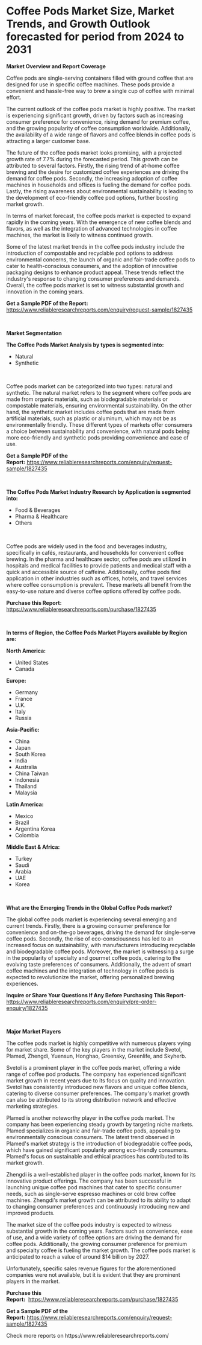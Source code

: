 <p><h1>Coffee Pods Market Size, Market Trends, and Growth Outlook forecasted for period from 2024 to 2031</h1></p><p><strong>Market Overview and Report Coverage</strong></p>
<p><p>Coffee pods are single-serving containers filled with ground coffee that are designed for use in specific coffee machines. These pods provide a convenient and hassle-free way to brew a single cup of coffee with minimal effort. </p><p>The current outlook of the coffee pods market is highly positive. The market is experiencing significant growth, driven by factors such as increasing consumer preference for convenience, rising demand for premium coffee, and the growing popularity of coffee consumption worldwide. Additionally, the availability of a wide range of flavors and coffee blends in coffee pods is attracting a larger customer base. </p><p>The future of the coffee pods market looks promising, with a projected growth rate of 7.7% during the forecasted period. This growth can be attributed to several factors. Firstly, the rising trend of at-home coffee brewing and the desire for customized coffee experiences are driving the demand for coffee pods. Secondly, the increasing adoption of coffee machines in households and offices is fueling the demand for coffee pods. Lastly, the rising awareness about environmental sustainability is leading to the development of eco-friendly coffee pod options, further boosting market growth. </p><p>In terms of market forecast, the coffee pods market is expected to expand rapidly in the coming years. With the emergence of new coffee blends and flavors, as well as the integration of advanced technologies in coffee machines, the market is likely to witness continued growth. </p><p>Some of the latest market trends in the coffee pods industry include the introduction of compostable and recyclable pod options to address environmental concerns, the launch of organic and fair-trade coffee pods to cater to health-conscious consumers, and the adoption of innovative packaging designs to enhance product appeal. These trends reflect the industry's response to changing consumer preferences and demands. Overall, the coffee pods market is set to witness substantial growth and innovation in the coming years.</p></p>
<p><strong>Get a Sample PDF of the Report:</strong> <a href="https://www.reliableresearchreports.com/enquiry/request-sample/1827435">https://www.reliableresearchreports.com/enquiry/request-sample/1827435</a></p>
<p>&nbsp;</p>
<p><strong>Market Segmentation</strong></p>
<p><strong>The Coffee Pods Market Analysis by types is segmented into:</strong></p>
<p><ul><li>Natural</li><li>Synthetic</li></ul></p>
<p>&nbsp;</p>
<p><p>Coffee pods market can be categorized into two types: natural and synthetic. The natural market refers to the segment where coffee pods are made from organic materials, such as biodegradable materials or compostable materials, ensuring environmental sustainability. On the other hand, the synthetic market includes coffee pods that are made from artificial materials, such as plastic or aluminum, which may not be as environmentally friendly. These different types of markets offer consumers a choice between sustainability and convenience, with natural pods being more eco-friendly and synthetic pods providing convenience and ease of use.</p></p>
<p><strong>Get a Sample PDF of the Report:</strong>&nbsp;<a href="https://www.reliableresearchreports.com/enquiry/request-sample/1827435">https://www.reliableresearchreports.com/enquiry/request-sample/1827435</a></p>
<p>&nbsp;</p>
<p><strong>The Coffee Pods Market Industry Research by Application is segmented into:</strong></p>
<p><ul><li>Food & Beverages</li><li>Pharma & Healthcare</li><li>Others</li></ul></p>
<p>&nbsp;</p>
<p><p>Coffee pods are widely used in the food and beverages industry, specifically in cafés, restaurants, and households for convenient coffee brewing. In the pharma and healthcare sector, coffee pods are utilized in hospitals and medical facilities to provide patients and medical staff with a quick and accessible source of caffeine. Additionally, coffee pods find application in other industries such as offices, hotels, and travel services where coffee consumption is prevalent. These markets all benefit from the easy-to-use nature and diverse coffee options offered by coffee pods.</p></p>
<p><strong>Purchase this Report:</strong>&nbsp; <a href="https://www.reliableresearchreports.com/purchase/1827435">https://www.reliableresearchreports.com/purchase/1827435</a></p>
<p>&nbsp;</p>
<p><strong>In terms of Region, the Coffee Pods Market Players available by Region are:</strong></p>
<p>
    <p> <strong> North America: </strong>
        <ul>
            <li>United States</li>
            <li>Canada</li>
        </ul>
        </p> 
    <p> <strong> Europe: </strong>
        <ul>
            <li>Germany</li>
            <li>France</li>
            <li>U.K.</li>
            <li>Italy</li>
            <li>Russia</li>
        </ul>
        </p> 
    <p> <strong> Asia-Pacific: </strong>
        <ul>
            <li>China</li>
            <li>Japan</li>
            <li>South Korea</li>
            <li>India</li>
            <li>Australia</li>
            <li>China Taiwan</li>
            <li>Indonesia</li>
            <li>Thailand</li>
            <li>Malaysia</li>
        </ul>
        </p> 
    <p> <strong> Latin America: </strong>
        <ul>
            <li>Mexico</li>
            <li>Brazil</li>
            <li>Argentina Korea</li>
            <li>Colombia</li>
        </ul>
        </p> 
    <p> <strong> Middle East & Africa: </strong>
        <ul>
            <li>Turkey</li>
            <li>Saudi</li>
            <li>Arabia</li>
            <li>UAE</li>
            <li>Korea</li>
        </ul>
    </p>
    </p>
<p>&nbsp;</p>
<p><strong>What are the Emerging Trends in the Global Coffee Pods market?</strong></p>
<p><p>The global coffee pods market is experiencing several emerging and current trends. Firstly, there is a growing consumer preference for convenience and on-the-go beverages, driving the demand for single-serve coffee pods. Secondly, the rise of eco-consciousness has led to an increased focus on sustainability, with manufacturers introducing recyclable and biodegradable coffee pods. Moreover, the market is witnessing a surge in the popularity of specialty and gourmet coffee pods, catering to the evolving taste preferences of consumers. Additionally, the advent of smart coffee machines and the integration of technology in coffee pods is expected to revolutionize the market, offering personalized brewing experiences.</p></p>
<p><strong>Inquire or Share Your Questions If Any Before Purchasing This Report</strong>- <a href="https://www.reliableresearchreports.com/enquiry/pre-order-enquiry/1827435">https://www.reliableresearchreports.com/enquiry/pre-order-enquiry/1827435</a></p>
<p>&nbsp;</p>
<p><strong>Major Market Players</strong></p>
<p><p>The coffee pods market is highly competitive with numerous players vying for market share. Some of the key players in the market include Svetol, Plamed, Zhengdi, Yuensun, Honghao, Greensky, Greenlife, and Skyherb. </p><p>Svetol is a prominent player in the coffee pods market, offering a wide range of coffee pod products. The company has experienced significant market growth in recent years due to its focus on quality and innovation. Svetol has consistently introduced new flavors and unique coffee blends, catering to diverse consumer preferences. The company's market growth can also be attributed to its strong distribution network and effective marketing strategies.</p><p>Plamed is another noteworthy player in the coffee pods market. The company has been experiencing steady growth by targeting niche markets. Plamed specializes in organic and fair-trade coffee pods, appealing to environmentally conscious consumers. The latest trend observed in Plamed's market strategy is the introduction of biodegradable coffee pods, which have gained significant popularity among eco-friendly consumers. Plamed's focus on sustainable and ethical practices has contributed to its market growth.</p><p>Zhengdi is a well-established player in the coffee pods market, known for its innovative product offerings. The company has been successful in launching unique coffee pod machines that cater to specific consumer needs, such as single-serve espresso machines or cold brew coffee machines. Zhengdi's market growth can be attributed to its ability to adapt to changing consumer preferences and continuously introducing new and improved products.</p><p>The market size of the coffee pods industry is expected to witness substantial growth in the coming years. Factors such as convenience, ease of use, and a wide variety of coffee options are driving the demand for coffee pods. Additionally, the growing consumer preference for premium and specialty coffee is fueling the market growth. The coffee pods market is anticipated to reach a value of around $14 billion by 2027.</p><p>Unfortunately, specific sales revenue figures for the aforementioned companies were not available, but it is evident that they are prominent players in the market.</p></p>
<p><strong>Purchase this Report:</strong>&nbsp;&nbsp;<a href="https://www.reliableresearchreports.com/purchase/1827435">https://www.reliableresearchreports.com/purchase/1827435</a></p>
<p></p>
<p><strong>Get a Sample PDF of the Report:</strong>&nbsp;<a href="https://www.reliableresearchreports.com/enquiry/request-sample/1827435">https://www.reliableresearchreports.com/enquiry/request-sample/1827435</a></p>
<p>Check more reports on https://www.reliableresearchreports.com/</p>